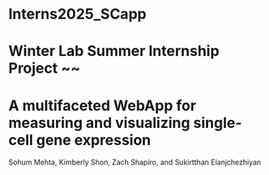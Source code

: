 # Interns2025_SCapp
# Winter Lab Summer Internship Project ~~
# A multifaceted WebApp for measuring and visualizing single-cell gene expression
Sohum Mehta, Kimberly Shon, Zach Shapiro, and Sukirtthan Elanjchezhiyan

